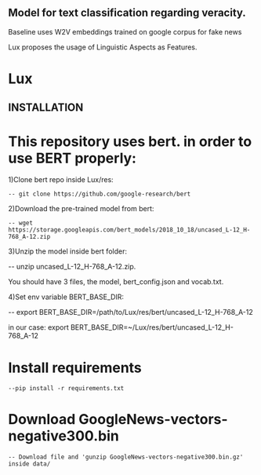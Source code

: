 ## Model for text classification regarding veracity.

Baseline uses W2V embeddings trained on google corpus for fake news

Lux proposes the usage of Linguistic Aspects as Features.
# Lux

## INSTALLATION

# This repository uses bert. in order to use BERT properly:

1)Clone bert repo inside Lux/res:

    -- git clone https://github.com/google-research/bert

2)Download the pre-trained model from bert:

    -- wget https://storage.googleapis.com/bert_models/2018_10_18/uncased_L-12_H-768_A-12.zip

3)Unzip the model inside bert folder:

   -- unzip uncased_L-12_H-768_A-12.zip.

   You should have 3 files, the model, bert_config.json and vocab.txt.

4)Set env variable BERT_BASE_DIR:

   -- export BERT_BASE_DIR=/path/to/Lux/res/bert/uncased_L-12_H-768_A-12

   in our case: export BERT_BASE_DIR=~/Lux/res/bert/uncased_L-12_H-768_A-12

# Install requirements

    --pip install -r requirements.txt

# Download GoogleNews-vectors-negative300.bin

    -- Download file and 'gunzip GoogleNews-vectors-negative300.bin.gz' inside data/

